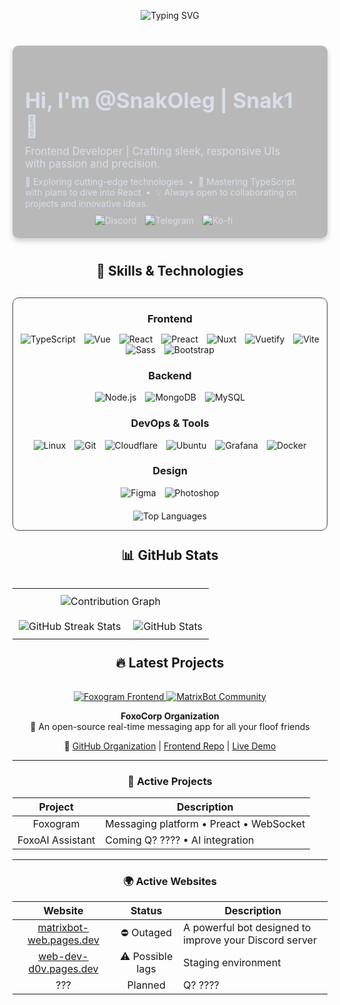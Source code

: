 <!-- Animated Welcome Banner -->
<p align="center">
  <img src="https://readme-typing-svg.demolab.com?font=Jersey+20&size=50&duration=3000&pause=5000&color=F74936&center=true&vCenter=true&random=true&width=435&separator=%3C&lines=Welcome+to+my+profile%3CNice+to+meet+you" alt="Typing SVG" />
</p>

<div style="max-width: 900px; margin: 40px auto; background: rgba(24, 24, 24, 0.30); color: #D8DEE9; border-radius: 10px; padding: 20px; box-shadow: 0 4px 8px rgba(0,0,0,0.2); display: flex; align-items: center;">
  <div style="flex: 1; padding-right: 20px; text-align: left;">
    <h1 style="font-size:2.4em; margin-bottom: 10px;">Hi, I'm <strong>@SnakOleg | Snak1</strong> 👋</h1>
    <p style="font-size:1.2em; margin: 10px 0;">
      Frontend Developer | Crafting sleek, responsive UIs with passion and precision.
    </p>
    <p style="font-size:1em; margin: 10px 0;">
      👀 Exploring cutting-edge technologies &nbsp;&bull;&nbsp; 🌱 Mastering TypeScript with plans to dive into React &nbsp;&bull;&nbsp; 💡 Always open to collaborating on projects and innovative ideas.
    </p>
    <!-- Socials Buttons  -->
    <div style="text-align: center;">
      <img src="https://img.shields.io/badge/Discord-Snak1-7289DA?style=for-the-badge&logo=discord&logoColor=white" alt="Discord" style="margin: 0 5px;">
      <img src="https://img.shields.io/badge/Telegram-@The__Nikeri-26A5E4?style=for-the-badge&logo=telegram&logoColor=white" alt="Telegram" style="margin: 0 5px;">
      <img src="https://img.shields.io/badge/Buy%20me%20a%20coffee-FF5CA1?style=for-the-badge&logo=ko-fi&logoColor=white" alt="Ko-fi" style="margin: 0 5px;">
    </div>
  </div>
</div>

<!-- Skills Section -->
<h2 align="center">🚀 Skills & Technologies</h2>
<div align="center" style="margin-top: 30px; border: 1px solid #444; border-radius: 10px; max-width: 800px; margin-left: auto; margin-right: auto;">
  <!-- Frontend Skills -->
  <h3 style="margin-bottom: 10px;">Frontend</h3>
  <p>
    <img src="https://go-skill-icons.vercel.app/api/icons?i=ts&theme=dark" alt="TypeScript" style="margin: 0 5px;">
    <img src="https://go-skill-icons.vercel.app/api/icons?i=vue&theme=dark" alt="Vue" style="margin: 0 5px;">
    <img src="https://go-skill-icons.vercel.app/api/icons?i=react&theme=dark" alt="React" style="margin: 0 5px;">
    <img src="https://go-skill-icons.vercel.app/api/icons?i=preact&theme=dark" alt="Preact" style="margin: 0 5px;">
    <img src="https://go-skill-icons.vercel.app/api/icons?i=nuxt&theme=dark" alt="Nuxt" style="margin: 0 5px;">
    <img src="https://go-skill-icons.vercel.app/api/icons?i=vuetify&theme=dark" alt="Vuetify" style="margin: 0 5px;">
    <img src="https://go-skill-icons.vercel.app/api/icons?i=vite&theme=dark" alt="Vite" style="margin: 0 5px;">
    <img src="https://go-skill-icons.vercel.app/api/icons?i=sass&theme=dark" alt="Sass" style="margin: 0 5px;">
    <img src="https://go-skill-icons.vercel.app/api/icons?i=bootstrap&theme=dark" alt="Bootstrap" style="margin: 0 5px;">
  </p>
  <!-- Backend Skills -->
  <h3>Backend</h3>
  <p>
    <img src="https://go-skill-icons.vercel.app/api/icons?i=nodejs&theme=dark" alt="Node.js" style="margin: 0 5px;">
    <img src="https://go-skill-icons.vercel.app/api/icons?i=mongodb&theme=dark" alt="MongoDB" style="margin: 0 5px;">
    <img src="https://go-skill-icons.vercel.app/api/icons?i=mysql&theme=dark" alt="MySQL" style="margin: 0 5px;">
  </p>
  <!-- DevOps & Tools -->
  <h3>DevOps & Tools</h3>
  <p>
    <img src="https://go-skill-icons.vercel.app/api/icons?i=linux&theme=dark" alt="Linux" style="margin: 0 5px;">
    <img src="https://go-skill-icons.vercel.app/api/icons?i=git&theme=dark" alt="Git" style="margin: 0 5px;">
    <img src="https://go-skill-icons.vercel.app/api/icons?i=cloudflare&theme=dark" alt="Cloudflare" style="margin: 0 5px;">
    <img src="https://go-skill-icons.vercel.app/api/icons?i=ubuntu&theme=dark" alt="Ubuntu" style="margin: 0 5px;">
    <img src="https://go-skill-icons.vercel.app/api/icons?i=grafana&theme=dark" alt="Grafana" style="margin: 0 5px;">
    <img src="https://go-skill-icons.vercel.app/api/icons?i=docker&theme=dark" alt="Docker" style="margin: 0 5px;">
  </p>
  <!-- Design -->
  <h3>Design</h3>
  <p>
    <img src="https://go-skill-icons.vercel.app/api/icons?i=figma&theme=dark" alt="Figma" style="margin: 0 5px;">
    <img src="https://go-skill-icons.vercel.app/api/icons?i=photoshop&theme=dark" alt="Photoshop" style="margin: 0 5px;">
  </p>
  
  <!-- Top Languages Stats -->
  <p style="margin-top: 20px;">
    <img src="https://github-readme-stats-peach-beta.vercel.app/api/top-langs/?username=SnakOleg&layout=compact&card_width=700&theme=dracula&count_private=true&include_all_commits=true&border_color=595959&orgs=foxocorp&include_orgs=true" alt="Top Languages">
  </p>
</div>

<!-- GitHub Stats Section -->
<h2 align="center" style="margin-top: 25px; padding-bottom: 15px">📊 GitHub Stats</h2>
<table align="center" style="border-collapse: collapse;">
  <tr>
    <td colspan="2" align="center" style="padding: 10px;">
      <img src="https://github-readme-activity-graph.vercel.app/graph?username=SnakOleg&theme=github-compact&height=450&area=true&border_color=595959" alt="Contribution Graph">
    </td>
  </tr>
  <tr>
    <td align="center" style="padding: 10px;">
      <img src="https://github-readme-streak-stats-phi-dusky.vercel.app/?user=SnakOleg&include_orgs=true&include_all_commits=true&show_icons=true&theme=dracula&&border=595959" alt="GitHub Streak Stats">
    </td>
    <td align="center" style="padding: 10px;">
      <img src="https://github-readme-stats-peach-beta.vercel.app/api?username=SnakOleg&show_icons=true&theme=dracula&count_private=true&include_all_commits=true&border_color=595959" alt="GitHub Stats">
    </td>
  </tr>
</table>

<!-- Latest Projects Section -->
<h2 align="center" style="margin-top: 25px; padding-bottom: 15px">🔥 Latest Projects</h2>
<div align="center">
  <a href="https://github.com/foxocorp/foxogram-frontend">
    <img src="https://github-readme-stats-peach-beta.vercel.app/api/pin/?username=foxoCorp&repo=foxogram-frontend&theme=dracula&border_color=595959" alt="Foxogram Frontend">
  </a>
  <a href="https://github.com/SnakOleg/MatrixBot">
    <img src="https://github-readme-stats-peach-beta.vercel.app/api/pin/?username=foxoCorp&repo=Foxomoji&theme=dracula&border_color=595959" alt="MatrixBot Community">
  </a>
</div>

<div align="center">
  
**FoxoCorp Organization**  
🚀 An open-source real-time messaging app for all your floof friends

🔗 [GitHub Organization](https://github.com/foxocorp) | [Frontend Repo](https://github.com/foxocorp/foxogram-frontend) | [Live Demo](https://app.foxogram.su)

---

### 📌 Active Projects

| **Project**         | **Description**                         |
|:-------------------:|-----------------------------------------|
| Foxogram            | Messaging platform • Preact • WebSocket |
| FoxoAI Assistant    | Coming Q? ???? • AI integration         |

---

### 🌍 Active Websites

| **Website**                                                         | **Status**          | **Description**                                              |
|:-------------------------------------------------------------------:|:-------------------:|--------------------------------------------------------------|
| [matrixbot-web.pages.dev](https://matrixbot-web.pages.dev)          | ⛔ Outaged          | A powerful bot designed to improve your Discord server       |
| [web-dev-d0v.pages.dev](https://web-dev-d0v.pages.dev)              | ⚠️ Possible lags    | Staging environment                                          |
| ???                                                                 | Planned              | Q? ????                                                     |

</div>
